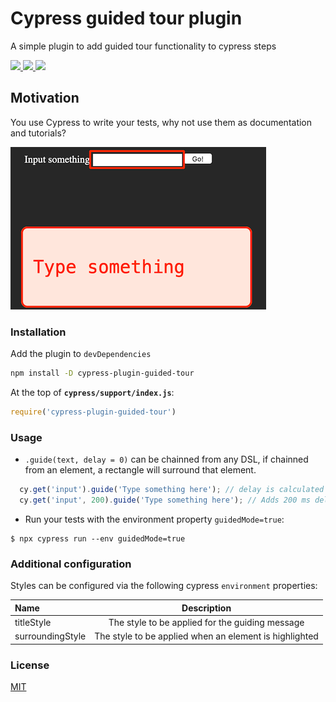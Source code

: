 # Cypress guided tour plugin

A simple plugin to add guided tour functionality to cypress steps

<div>
    <a href="https://www.npmjs.com/package/cypress-plugin-guided-tour">
        <img src="https://img.shields.io/npm/v/cypress-plugin-guided-tour.svg?style=flat">
    </a>
    <a href="https://www.npmjs.com/package/cypress-plugin-guided-tour">
        <img src="https://img.shields.io/npm/dt/cypress-plugin-guided-tour.svg">
    </a>
    <a href="https://github.com/rafaelnferreira/cypress-plugin-guided-tour/blob/main/LICENSE">
        <img src="https://img.shields.io/github/license/bkucera/cypress-plugin-guided-tour.svg">
    </a>
</div>

## Motivation
You use Cypress to write your tests, why not use them as documentation and tutorials?

![](docs/demo.png)

### Installation

Add the plugin to `devDependencies`
```bash
npm install -D cypress-plugin-guided-tour
```

At the top of **`cypress/support/index.js`**:
```js
require('cypress-plugin-guided-tour')
```

### Usage

- `.guide(text, delay = 0)` can be chainned from any DSL, if chainned from an element, a rectangle will surround that element.

```js
  cy.get('input').guide('Type something here'); // delay is calculated based on number of words
  cy.get('input', 200).guide('Type something here'); // Adds 200 ms delay
```

- Run your tests with the environment property `guidedMode=true`:

```shell
$ npx cypress run --env guidedMode=true
```

### Additional configuration

Styles can be configured via the following cypress `environment` properties:

| Name              |  Description  | 
| :---------------- | :----------: | 
|  titleStyle       | The style to be applied for the guiding message   |
|  surroundingStyle | The style to be applied when an element is highlighted   |


### License
[MIT](LICENSE)

